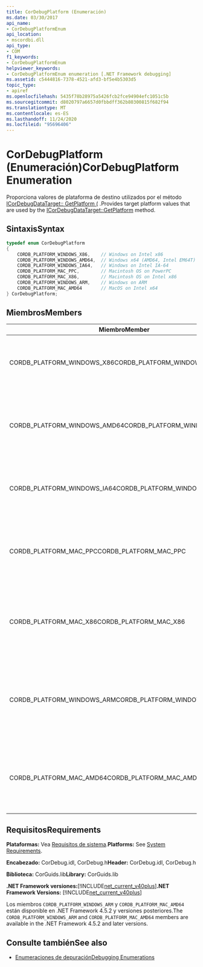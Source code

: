 ```yaml
---
title: CorDebugPlatform (Enumeración)
ms.date: 03/30/2017
api_name:
- CorDebugPlatformEnum
api_location:
- mscordbi.dll
api_type:
- COM
f1_keywords:
- CorDebugPlatformEnum
helpviewer_keywords:
- CorDebugPlatformEnum enumeration [.NET Framework debugging]
ms.assetid: c5444816-7378-4521-afd3-bf5e4b5303d5
topic_type:
- apiref
ms.openlocfilehash: 5435f78b28975a5426fcb2fce94904efc1051c5b
ms.sourcegitcommit: d8020797a6657d0fbbdff362b80300815f682f94
ms.translationtype: MT
ms.contentlocale: es-ES
ms.lasthandoff: 11/24/2020
ms.locfileid: "95696406"
---
```

# <a name="cordebugplatform-enumeration"></a><span data-ttu-id="2b404-102">CorDebugPlatform (Enumeración)</span><span class="sxs-lookup"><span data-stu-id="2b404-102">CorDebugPlatform Enumeration</span></span>

<span data-ttu-id="2b404-103">Proporciona valores de plataforma de destino utilizados por el método [ICorDebugDataTarget:: GetPlatform (](icordebugdatatarget-getplatform-method.md) .</span><span class="sxs-lookup"><span data-stu-id="2b404-103">Provides target platform values that are used by the [ICorDebugDataTarget::GetPlatform](icordebugdatatarget-getplatform-method.md) method.</span></span>  
  
## <a name="syntax"></a><span data-ttu-id="2b404-104">Sintaxis</span><span class="sxs-lookup"><span data-stu-id="2b404-104">Syntax</span></span>  
  
```cpp  
typedef enum CorDebugPlatform  
{  
    CORDB_PLATFORM_WINDOWS_X86,    // Windows on Intel x86  
    CORDB_PLATFORM_WINDOWS_AMD64,  // Windows x64 (AMD64, Intel EM64T)  
    CORDB_PLATFORM_WINDOWS_IA64,   // Windows on Intel IA-64  
    CORDB_PLATFORM_MAC_PPC,        // Macintosh OS on PowerPC  
    CORDB_PLATFORM_MAC_X86,        // Macintosh OS on Intel x86  
    CORDB_PLATFORM_WINDOWS_ARM,    // Windows on ARM  
    CORDB_PLATFORM_MAC_AMD64       // MacOS on Intel x64  
} CorDebugPlatform;  
```  
  
## <a name="members"></a><span data-ttu-id="2b404-105">Miembros</span><span class="sxs-lookup"><span data-stu-id="2b404-105">Members</span></span>  
  
|<span data-ttu-id="2b404-106">Miembro</span><span class="sxs-lookup"><span data-stu-id="2b404-106">Member</span></span>|<span data-ttu-id="2b404-107">Descripción</span><span class="sxs-lookup"><span data-stu-id="2b404-107">Description</span></span>|  
|------------|-----------------|  
|<span data-ttu-id="2b404-108">CORDB_PLATFORM_WINDOWS_X86</span><span class="sxs-lookup"><span data-stu-id="2b404-108">CORDB_PLATFORM_WINDOWS_X86</span></span>|<span data-ttu-id="2b404-109">La plataforma de destino es Windows ejecutándose en hardware Intel x86.</span><span class="sxs-lookup"><span data-stu-id="2b404-109">The target platform is Windows running on Intel x86 hardware.</span></span>|  
|<span data-ttu-id="2b404-110">CORDB_PLATFORM_WINDOWS_AMD64</span><span class="sxs-lookup"><span data-stu-id="2b404-110">CORDB_PLATFORM_WINDOWS_AMD64</span></span>|<span data-ttu-id="2b404-111">La plataforma de destino es Windows de 64 bits ejecutándose en hardware AMD64 o Intel EM64T.</span><span class="sxs-lookup"><span data-stu-id="2b404-111">The target platform is 64 bit Windows running on AMD64 or Intel EM64T hardware.</span></span>|  
|<span data-ttu-id="2b404-112">CORDB_PLATFORM_WINDOWS_IA64</span><span class="sxs-lookup"><span data-stu-id="2b404-112">CORDB_PLATFORM_WINDOWS_IA64</span></span>|<span data-ttu-id="2b404-113">La plataforma de destino es Windows de 32 bits ejecutándose en hardware IA-64.</span><span class="sxs-lookup"><span data-stu-id="2b404-113">The target platform is 32 bit Windows running on Intel IA-64 hardware.</span></span>|  
|<span data-ttu-id="2b404-114">CORDB_PLATFORM_MAC_PPC</span><span class="sxs-lookup"><span data-stu-id="2b404-114">CORDB_PLATFORM_MAC_PPC</span></span>|<span data-ttu-id="2b404-115">La plataforma de destino es el sistema operativo Macintosh que se ejecuta en hardware PowerPC.</span><span class="sxs-lookup"><span data-stu-id="2b404-115">The target platform is the Macintosh operating system running on PowerPC hardware.</span></span>|  
|<span data-ttu-id="2b404-116">CORDB_PLATFORM_MAC_X86</span><span class="sxs-lookup"><span data-stu-id="2b404-116">CORDB_PLATFORM_MAC_X86</span></span>|<span data-ttu-id="2b404-117">La plataforma de destino es el sistema operativo Macintosh que se ejecuta en hardware Intel x86.</span><span class="sxs-lookup"><span data-stu-id="2b404-117">The target platform is the Macintosh operating system running on Intel x86 hardware.</span></span>|  
|<span data-ttu-id="2b404-118">CORDB_PLATFORM_WINDOWS_ARM</span><span class="sxs-lookup"><span data-stu-id="2b404-118">CORDB_PLATFORM_WINDOWS_ARM</span></span>|<span data-ttu-id="2b404-119">La plataforma de destino es el sistema operativo Macintosh que se ejecuta en hardware ARM de Windows.</span><span class="sxs-lookup"><span data-stu-id="2b404-119">The target platform is the Macintosh operating system running on Windows ARM hardware.</span></span>|  
|<span data-ttu-id="2b404-120">CORDB_PLATFORM_MAC_AMD64</span><span class="sxs-lookup"><span data-stu-id="2b404-120">CORDB_PLATFORM_MAC_AMD64</span></span>|<span data-ttu-id="2b404-121">La plataforma de destino es el sistema operativo Macintosh que se ejecuta en hardware AMD64.</span><span class="sxs-lookup"><span data-stu-id="2b404-121">The target platform is the Macintosh operating system running on AMD64 hardware.</span></span>|  
  
## <a name="requirements"></a><span data-ttu-id="2b404-122">Requisitos</span><span class="sxs-lookup"><span data-stu-id="2b404-122">Requirements</span></span>  

 <span data-ttu-id="2b404-123">**Plataformas:** Vea [Requisitos de sistema](../../get-started/system-requirements.md).</span><span class="sxs-lookup"><span data-stu-id="2b404-123">**Platforms:** See [System Requirements](../../get-started/system-requirements.md).</span></span>  
  
 <span data-ttu-id="2b404-124">**Encabezado:** CorDebug.idl, CorDebug.h</span><span class="sxs-lookup"><span data-stu-id="2b404-124">**Header:** CorDebug.idl, CorDebug.h</span></span>  
  
 <span data-ttu-id="2b404-125">**Biblioteca:** CorGuids.lib</span><span class="sxs-lookup"><span data-stu-id="2b404-125">**Library:** CorGuids.lib</span></span>  
  
 <span data-ttu-id="2b404-126">**.NET Framework versiones:**[!INCLUDE[net_current_v40plus](../../../../includes/net-current-v40plus-md.md)]</span><span class="sxs-lookup"><span data-stu-id="2b404-126">**.NET Framework Versions:** [!INCLUDE[net_current_v40plus](../../../../includes/net-current-v40plus-md.md)]</span></span>  
  
 <span data-ttu-id="2b404-127">Los miembros `CORDB_PLATFORM_WINDOWS_ARM` y `CORDB_PLATFORM_MAC_AMD64` están disponible en .NET Framework 4.5.2 y versiones posteriores.</span><span class="sxs-lookup"><span data-stu-id="2b404-127">The `CORDB_PLATFORM_WINDOWS_ARM` and `CORDB_PLATFORM_MAC_AMD64` members are available in the .NET Framework 4.5.2 and later versions.</span></span>  
  
## <a name="see-also"></a><span data-ttu-id="2b404-128">Consulte también</span><span class="sxs-lookup"><span data-stu-id="2b404-128">See also</span></span>

- [<span data-ttu-id="2b404-129">Enumeraciones de depuración</span><span class="sxs-lookup"><span data-stu-id="2b404-129">Debugging Enumerations</span></span>](debugging-enumerations.md)
